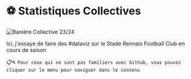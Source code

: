 # :soccer: Statistiques Collectives

![Banière Collective 23/24]()

Ici, j'essaye de faire des #dataviz sur le Stade Rennais Football Club en cours de saison
  
:clipboard::arrow_upper_left: `Pour ceux qui ne sont pas familiers avec Github, vous pouvez cliquer sur le menu pour naviguer dans le contenu`

